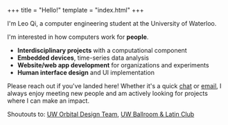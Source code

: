 +++
title = "Hello!"
template = "index.html"
+++

I'm Leo Qi, a computer engineering student at the University of Waterloo.

I'm interested in how computers work for **people**.

- **Interdisciplinary projects** with a computational component
- **Embedded devices**, time-series data analysis
- **Website/web app development** for organizations and experiments
- **Human interface design** and UI implementation

Please reach out if you've landed here! Whether it's a quick [chat](https://www.linkedin.com/in/leozqi) or [email](mailto:leo@leozqi.com), I always enjoy meeting new people and am actively looking for projects where I can make an impact.

Shoutouts to: [UW Orbital Design Team](https://github.com/UWOrbital/OBC-firmware), [UW Ballroom & Latin Club](https://uwballroom.ca/)
